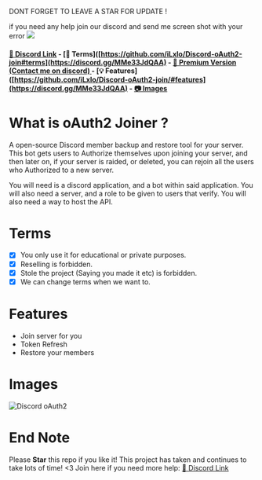 DONT FORGET TO LEAVE A STAR FOR UPDATE !

if you need any help join our discord and send me screen shot with your error 
<img src="![2f717cbc89ee3d56838b17269069f618](https://user-images.githubusercontent.com/98545753/175044707-4b60c5b9-3c01-44cc-82bf-d4771b7e7b7a.png)" />

#### [🔗 Discord Link](https://discord.gg/MMe33JdQAA) - [📖 Terms]([https://github.com/iLxlo/Discord-oAuth2-join#terms](https://discord.gg/MMe33JdQAA) - [💎 Premium Version (Contact me on discord) ](https://discord.gg/MMe33JdQAA) - [💡 Features]([https://github.com/iLxlo/Discord-oAuth2-join/#features](https://discord.gg/MMe33JdQAA) - [📷 Images](https://discord.gg/MMe33JdQAA)


# What is oAuth2 Joiner ? 
A open-source Discord member backup and restore tool for your server. This bot gets users to Authorize themselves upon joining your server, and then later on, if your server is raided, or deleted, you can rejoin all the users who Authorized to a new server.

You will need is a discord application, and a bot within said application. You will also need a server, and a role to be given to users that verify. You will also need a way to host the API.

# Terms
- [x] You only use it for educational or private purposes.
- [x] Reselling is forbidden.
- [x] Stole the project (Saying you made it etc) is forbidden.
- [x] We can change terms when we want to.

# Features
- Join server for you 
- Token Refresh
- Restore your members 

# Images
![Discord oAuth2](https://user-images.githubusercontent.com/98545753/175136050-c875f165-f8cb-4741-918c-47c500e28d42.png)

# End Note
Please **Star** this repo if you like it! This project has taken and continues to take lots of time! <3
Join here if you need more help: [🔗 Discord Link](https://discord.gg/MMe33JdQAA)
